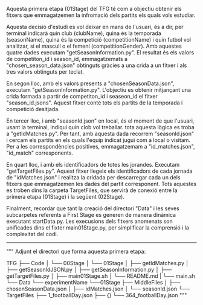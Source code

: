 Aquesta primera etapa (01Stage) del TFG té com a objectiu obtenir els fitxers que emmagatzemen la infromació dels partits els quals vols estudiar.

Aquesta decisió d'estudi es vol deixar en mans de l'usuari, és a dir, per terminal indicarà quin club (clubName), quina és la temporada (seasonName), quina és la competició (competitionName) i quin futbol vol analitzar, si el masculí o el femení (competitionGender). Amb aquestes quatre dades executam "getSeasonInformation.py". El resultat és els valors de competiton_id i season_id, emmagatzemats a "chosen_season_data.json" obtinguts gràcies a una crida a un fitxer i als tres valors obtinguts per teclat. 

En segon lloc, amb els valors presents a "chosenSeasonData.json", executam "getSeasonInformation.py". L'objectiu es obtenir mitjançant una crida formada a partir de competiton_id i seaseon_id el fitxer "season_id.jsons". Aquest fitxer conté tots els partits de la temporada i competició desitjada.

En tercer lloc, i amb "seasonId.json" en local,  és el moment de que l'usuari, usant la terminal, indiqui quin clob vol treballar. tota aquesta lògica es troba a "getIdMatches.py". Per tant, amb aquesta dada recorrem "seasonId.json" i cercam els partits en els quals l'equip indicat jugui com a local o visitam. Per a les correspondències positives, emmagatzemam a "id_matches.json", "id_match" corresponents.

En quart lloc, i amb els identificadors de totes les jorandes. Executam "getTargetFiles.py". Aquest fitxer llegeix els identificadors de cada jornada de "idMatches.json" i realitza la cridada per descarregar cada un dels fitxers que emmagatzemen les dades del partit corresponent. Tots aquestes es troben dins la carpeta TargetFiles, que servirà de conexió entre la primera etapa (01Stage) i la següent (02Stage). 

Finalment, recordar que tant la creació del directori "Data" i les seves subcarpetes referents a First Stage es generen de manera dinàmica executant startData.py. Les execusions dels fitxers anomenats son unificades dins el fixter main01Stage.py, per simplificar la comprensió i la complexitat del codi.

*****************************************************************************************************************************************************************************************
"""
Adjunt el directori que forma aquesta primera etapa:

TFG
├── Code
│   └── 00Stage
│   └── 01Stage
│       ├── getIdMatches.py
│       ├── getSeasonIdJSON.py
│       ├── getSeasonInformation.py
│       ├── getTargetFiles.py
│       ├── main01Stage.sh
│       └── README.md
|   └── main.sh
└── Data
    └── experimentName
        └──01Stage
            ├── MiddleFiles
            │   ├── chosenSeasonData.json
            │   ├── idMatches.json
            │   └── seasonId.json
            └── TargetFiles
                ├── 1_footballDay.json
                ├── {}
                └── 364_footballDay.json
"""
